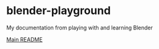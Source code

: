 # blender-playground
My documentation from playing with and learning Blender

[Main README](main/doc/README.md)
